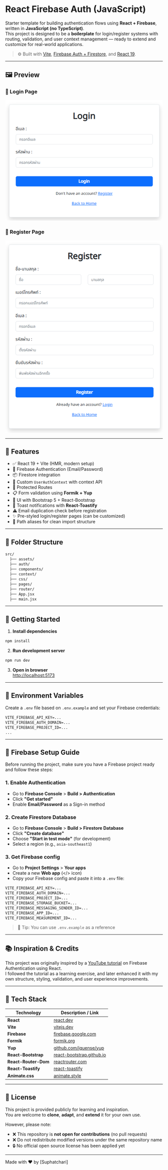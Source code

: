 # React Firebase Auth (JavaScript)

Starter template for building authentication flows using **React + Firebase**, written in **JavaScript (no TypeScript)**.  
This project is designed to be a **boilerplate** for login/register systems with routing, validation, and user context management — ready to extend and customize for real-world applications.

> ⚙️ Built with [Vite](https://vitejs.dev), [Firebase Auth + Firestore](https://firebase.google.com/), and [React 19](https://react.dev/).

---

## 🖼️ Preview

### 🔐 Login Page
![Login preview](./public/preview/preview-login.png)

### 📝 Register Page
![Register preview](./public/preview/preview-register.png)

---

## 🔋 Features

- ✅ React 19 + Vite (HMR, modern setup)
- 🔐 Firebase Authentication (Email/Password)
- 📦 Firestore integration
- 💾 Custom `UserAuthContext` with context API
- 📄 Protected Routes
- 📋 Form validation using **Formik + Yup**
- 🎨 UI with Bootstrap 5 + React-Bootstrap
- 📢 Toast notifications with **React-Toastify**
- ⚠️ Email duplication check before registration
- ✨ Pre-styled login/register pages (can be customized)
- 📁 Path aliases for clean import structure

---

## 📁 Folder Structure

```
src/
  ├── assets/
  ├── auth/
  ├── components/
  ├── context/
  ├── css/
  ├── pages/
  ├── router/
  ├── App.jsx
  ├── main.jsx
```

---

## 🚀 Getting Started

1. **Install dependencies**

```bash
npm install
```

2. **Run development server**

```bash
npm run dev
```

3. **Open in browser**  
[http://localhost:5173](http://localhost:5173)

---

## 🧪 Environment Variables

Create a `.env` file based on `.env.example` and set your Firebase credentials:

```
VITE_FIREBASE_API_KEY=...
VITE_FIREBASE_AUTH_DOMAIN=...
VITE_FIREBASE_PROJECT_ID=...
...
```

---

## 🔧 Firebase Setup Guide

Before running the project, make sure you have a Firebase project ready and follow these steps:

### 1. Enable Authentication
- Go to **Firebase Console** > **Build > Authentication**
- Click **"Get started"**
- Enable **Email/Password** as a Sign-in method

### 2. Create Firestore Database
- Go to **Firebase Console** > **Build > Firestore Database**
- Click **"Create database"**
- Choose **"Start in test mode"** (for development)
- Select a region (e.g., `asia-southeast1`)

### 3. Get Firebase config
- Go to **Project Settings** > **Your apps**
- Create a new **Web app** (</> icon)
- Copy your Firebase config and paste it into a `.env` file:

```env
VITE_FIREBASE_API_KEY=...
VITE_FIREBASE_AUTH_DOMAIN=...
VITE_FIREBASE_PROJECT_ID=...
VITE_FIREBASE_STORAGE_BUCKET=...
VITE_FIREBASE_MESSAGING_SENDER_ID=...
VITE_FIREBASE_APP_ID=...
VITE_FIREBASE_MEASUREMENT_ID=...
```

> 🧪 Tip: You can use `.env.example` as a reference

---

## 📚 Inspiration & Credits

This project was originally inspired by a [YouTube tutorial](https://www.youtube.com/watch?v=x74LZmGmly8) on Firebase Authentication using React.  
I followed the tutorial as a learning exercise, and later enhanced it with my own structure, styling, validation, and user experience improvements.

---

## 🧱 Tech Stack

| Technology           | Description / Link |
|----------------------|--------------------|
| **React**            | [react.dev](https://react.dev/) |
| **Vite**             | [vitejs.dev](https://vitejs.dev/) |
| **Firebase**         | [firebase.google.com](https://firebase.google.com/) |
| **Formik**           | [formik.org](https://formik.org/) |
| **Yup**              | [github.com/jquense/yup](https://github.com/jquense/yup) |
| **React-Bootstrap**  | [react-bootstrap.github.io](https://react-bootstrap.github.io/) |
| **React-Router-Dom** | [reactrouter.com](https://reactrouter.com/) |
| **React-Toastify**   | [react-toastify](https://fkhadra.github.io/react-toastify/) |
| **Animate.css**      | [animate.style](https://animate.style/) |

---

## 📌 License

This project is provided publicly for learning and inspiration.  
You are welcome to **clone**, **adapt**, and **extend** it for your own use.

However, please note:
- ❌ This repository is **not open for contributions** (no pull requests)
- ❌ Do not redistribute modified versions under the same repository name
- 🔒 No official open source license has been applied yet

---

Made with ❤️ by [Suphatchari]